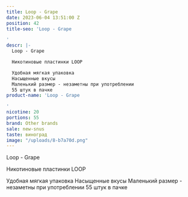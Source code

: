 ```yaml
---
title: Loop - Grape
date: 2023-06-04 13:51:00 Z
position: 42
title-seo: 'Loop - Grape

'
descr: |-
  Loop - Grape

  Никотиновые пластинки LOOP

  Удобная мягкая упаковка
  Насыщенные вкусы
  Маленький размер - незаметны при употреблении
  55 штук в пачке
product-name: 'Loop - Grape

'
nicotine: 20
portions: 55
brand: Other brands
sale: new-snus
taste: виноград
image: "/uploads/8-b7a70d.png"
---
```


Loop - Grape

Никотиновые пластинки LOOP

Удобная мягкая упаковка
Насыщенные вкусы
Маленький размер - незаметны при употреблении
55 штук в пачке